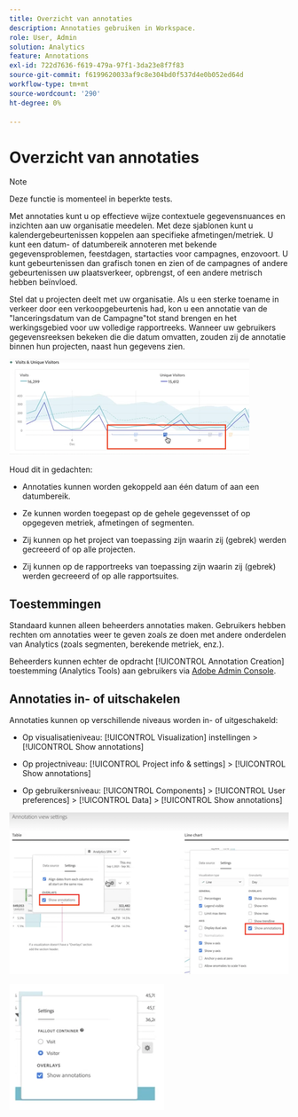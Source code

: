 ```yaml
---
title: Overzicht van annotaties
description: Annotaties gebruiken in Workspace.
role: User, Admin
solution: Analytics
feature: Annotations
exl-id: 722d7636-f619-479a-97f1-3da23e8f7f83
source-git-commit: f6199620033af9c8e304bd0f537d4e0b052ed64d
workflow-type: tm+mt
source-wordcount: '290'
ht-degree: 0%

---
```


# Overzicht van annotaties

>[!NOTE]
>
>Deze functie is momenteel in beperkte tests.

Met annotaties kunt u op effectieve wijze contextuele gegevensnuances en inzichten aan uw organisatie meedelen. Met deze sjablonen kunt u kalendergebeurtenissen koppelen aan specifieke afmetingen/metriek. U kunt een datum- of datumbereik annoteren met bekende gegevensproblemen, feestdagen, startacties voor campagnes, enzovoort. U kunt gebeurtenissen dan grafisch tonen en zien of de campagnes of andere gebeurtenissen uw plaatsverkeer, opbrengst, of een andere metrisch hebben beïnvloed.

Stel dat u projecten deelt met uw organisatie. Als u een sterke toename in verkeer door een verkoopgebeurtenis had, kon u een annotatie van de &quot;lanceringsdatum van de Campagne&quot;tot stand brengen en het werkingsgebied voor uw volledige rapportreeks. Wanneer uw gebruikers gegevensreeksen bekeken die die datum omvatten, zouden zij de annotatie binnen hun projecten, naast hun gegevens zien.

![](assets/multi-day.png)

Houd dit in gedachten:

* Annotaties kunnen worden gekoppeld aan één datum of aan een datumbereik.

* Ze kunnen worden toegepast op de gehele gegevensset of op opgegeven metriek, afmetingen of segmenten.

* Zij kunnen op het project van toepassing zijn waarin zij (gebrek) werden gecreeerd of op alle projecten.

* Zij kunnen op de rapportreeks van toepassing zijn waarin zij (gebrek) werden gecreeerd of op alle rapportsuites.

## Toestemmingen

Standaard kunnen alleen beheerders annotaties maken. Gebruikers hebben rechten om annotaties weer te geven zoals ze doen met andere onderdelen van Analytics (zoals segmenten, berekende metriek, enz.).

Beheerders kunnen echter de opdracht [!UICONTROL Annotation Creation] toestemming (Analytics Tools) aan gebruikers via [Adobe Admin Console](https://experienceleague.adobe.com/docs/analytics/admin/admin-console/permissions/analytics-tools.html?lang=en).

## Annotaties in- of uitschakelen

Annotaties kunnen op verschillende niveaus worden in- of uitgeschakeld:

* Op visualisatieniveau: [!UICONTROL Visualization] instellingen > [!UICONTROL Show annotations]

* Op projectniveau: [!UICONTROL Project info & settings] > [!UICONTROL Show annotations]

* Op gebruikersniveau: [!UICONTROL Components] > [!UICONTROL User preferences] > [!UICONTROL Data] > [!UICONTROL Show annotations]

![](assets/show-ann.png)

![](assets/show-ann2.png)
